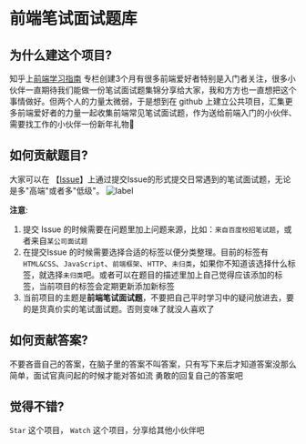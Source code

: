 # 前端笔试面试题库

## 为什么建这个项目?

知乎上[前端学习指南](https://zhuanlan.zhihu.com/study-fe) 专栏创建3个月有很多前端爱好者特别是入门者关注，很多小伙伴一直期待我们能做一份笔试面试题集锦分享给大家，我和方方也一直想把这个事情做好。但两个人的力量太微弱，于是想到在 github 上建立公共项目，汇集更多前端爱好者的力量一起收集前端常见笔试面试题，作为送给前端入门的小伙伴、需要找工作的小伙伴一份新年礼物🎁

## 如何贡献题目?
大家可以在 【[Issue](https://github.com/jirengu/frontend-interview/issues)】上通过提交Issue的形式提交日常遇到的笔试面试题，无论是多"高端"或者多"低级"。
![label](http://7xpvnv.com2.z0.glb.qiniucdn.com/3884f92f-9c3c-408d-9eb3-b0d0a4323f69) 

**注意**: 

1. 提交 Issue 的时候需要在问题里加上问题来源，比如：`来自百度校招笔试题`，或者来自`某公司面试题`
2. 在提交Issue 的时候需要选择合适的标签以便分类整理。目前的标签有 `HTML&CSS`、`JavaScript`、`前端框架`、`HTTP`、`未归类`，如果你不知道该选择什么标签，就选择`未归类`吧。或者可以在题目的描述里加上自己觉得应该添加的标签，当前项目的标签会定期更新添加新标签
3. 当前项目的主题是**前端笔试面试题**，不要把自己平时学习中的疑问放进去，要的是货真价实的笔试面试题。否则变味了就没人喜欢了

## 如何贡献答案?

不要吝啬自己的答案，在脑子里的答案不叫答案，只有写下来后才知道答案没那么简单，面试官真问起的时候才能对答如流
勇敢的回复自己的答案吧


## 觉得不错? 

`Star` 这个项目， `Watch` 这个项目，分享给其他小伙伴吧
